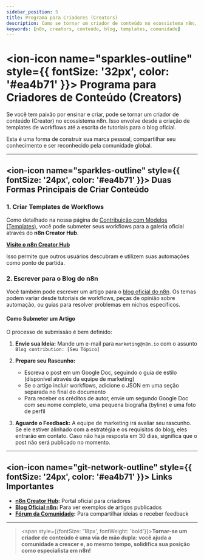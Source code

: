 ```yaml
---
sidebar_position: 5
title: Programa para Criadores (Creators)
description: Como se tornar um criador de conteúdo no ecossistema n8n, através de templates e artigos
keywords: [n8n, creators, conteúdo, blog, templates, comunidade]
---
```



# <ion-icon name="sparkles-outline" style={{ fontSize: '32px', color: '#ea4b71' }}></ion-icon> Programa para Criadores de Conteúdo (Creators)

Se você tem paixão por ensinar e criar, pode se tornar um criador de conteúdo (Creator) no ecossistema n8n. Isso envolve desde a criação de templates de workflows até a escrita de tutoriais para o blog oficial.

Esta é uma forma de construir sua marca pessoal, compartilhar seu conhecimento e ser reconhecido pela comunidade global.

---

## <ion-icon name="sparkles-outline" style={{ fontSize: '24px', color: '#ea4b71' }}></ion-icon> Duas Formas Principais de Criar Conteúdo

### **1. Criar Templates de Workflows**
Como detalhado na nossa página de [Contribuição com Modelos (Templates)](./contribuir-modelos), você pode submeter seus workflows para a galeria oficial através do **n8n Creator Hub**.

**[Visite o n8n Creator Hub](https://www.notion.so/n8n/n8n-Creator-hub-7bd2cbe0fce0449198ecb23ff4a2f76f)**

Isso permite que outros usuários descubram e utilizem suas automações como ponto de partida.

### **2. Escrever para o Blog do n8n**
Você também pode escrever um artigo para o [blog oficial do n8n](https://n8n.io/blog/). Os temas podem variar desde tutoriais de workflows, peças de opinião sobre automação, ou guias para resolver problemas em nichos específicos.

#### **Como Submeter um Artigo**

O processo de submissão é bem definido:

1. **Envie sua Ideia:** Mande um e-mail para `marketing@n8n.io` com o assunto `Blog contribution: [Seu Tópico]`

2. **Prepare seu Rascunho:**
   - Escreva o post em um Google Doc, seguindo o guia de estilo (disponível através da equipe de marketing)
   - Se o artigo incluir workflows, adicione o JSON em uma seção separada no final do documento
   - Para receber os créditos de autor, envie um segundo Google Doc com seu nome completo, uma pequena biografia (byline) e uma foto de perfil

3. **Aguarde o Feedback:** A equipe de marketing irá avaliar seu rascunho. Se ele estiver alinhado com a estratégia e os requisitos do blog, eles entrarão em contato. Caso não haja resposta em 30 dias, significa que o post não será publicado no momento.

---

## <ion-icon name="git-network-outline" style={{ fontSize: '24px', color: '#ea4b71' }}></ion-icon> Links Importantes

- **[n8n Creator Hub](https://www.notion.so/n8n/n8n-Creator-hub-7bd2cbe0fce0449198ecb23ff4a2f76f):** Portal oficial para criadores
- **[Blog Oficial n8n](https://n8n.io/blog/):** Para ver exemplos de artigos publicados
- **[Fórum da Comunidade](https://community.n8n.io/):** Para compartilhar ideias e receber feedback

---

> <span style={{fontSize: '18px', fontWeight: 'bold'}}>**Tornar-se um criador de conteúdo é uma via de mão dupla: você ajuda a comunidade a crescer e, ao mesmo tempo, solidifica sua posição como especialista em n8n!**</span>
